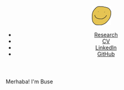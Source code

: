 <!DOCTYPE html>
<html lang="en">
<head>
  <meta charset="UTF-8">
  <title>Buse Turunç</title>
  <link rel="stylesheet" href="assets/css/style.css">
  <link href="https://fonts.googleapis.com/css2?family=DM+Serif+Text&family=Inter:wght@300;600&display=swap" rel="stylesheet">
  <meta name="viewport" content="width=device-width, initial-scale=1">
</head>

<body>
  <header>
    <nav class="navbar">
      <div class="logo">
        <a href="/">
          <img src="assets/img/smile.png" alt="Smile" height="50">
        </a>
      </div>
      <ul class="nav-links">
        <li><a href="#">Research</a></li>
        <li><a href="#">CV</a></li>
        <li><a href="https://linkedin.com/in/buse-turunctur-0b560b137" target="_blank">LinkedIn</a></li>
        <li><a href="https://github.com/buseet" target="_blank">GitHub</a></li>
      </ul>
    </nav>
  </header>

  <main class="intro">
    <div class="text">
      <p>Merhaba! I'm Buse</p>
    <!-- </div>
    <div class="profile-pic">
      <img src="assets/img/buse-in-water.jpg" alt="Buse in water">
    </div> -->
  </main>
</body>
</html>